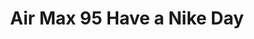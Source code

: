 ---
layout: post
title: "Air Max 95 Have a Nike Day"
img: "https://stockx.imgix.net/Nike-Air-Max-95-Have-a-Nike-Day.png?fit=fill&bg=FFFFFF&w=300&h=214&auto=format,compress&trim=color&q=90&dpr=2&updated_at=1549427721"
release: "Mar | 1"
sec0: "Similar Shoes"
name00: "Kyrie 1 Opening Night" 
url00: "kyrie-1-opening-night"
img00: "Nike-Kyrie-1-Opening-Night.jpg"
name01: "adidas Stan Smith Wings and Horns" 
url01: "adidas-stan-smith-wings-and-horns"
img01: "Adidas-Stan-Smith-Wings-and-Horns.jpg"
name02: "Nike SB Blazer Low Call Me 917 Summit White" 
url02: "nike-sb-blazer-low-call-me-917-summit-white"
img02: "Nike-SB-Blazer-Low-Call-Me-917-Summit-White.png"
name03: "Jordan XXXII Low Gordon St." 
url03: "air-jordan-xxxii-low-gordon-st"
img03: "Air-Jordan-XXXII-Low-Gordon-St.png"
name04: "Puma Suede Pink Dolphin Black" 
url04: "puma-suede-pink-dolphin-black"
img04: "Puma-Suede-Pink-Dolphin-Black.png"

sec2: "Lower Tops"
name20: "adidas Stan Smith Wings and Horns" 
url20: "adidas-stan-smith-wings-and-horns"
img20: "Adidas-Stan-Smith-Wings-and-Horns.jpg"
name21: "Puma Suede Pink Dolphin Black" 
url21: "puma-suede-pink-dolphin-black"
img21: "Puma-Suede-Pink-Dolphin-Black.png"
name22: "Nike SB Bruin Supreme Black" 
url22: "nike-sb-bruin-supreme-black"
img22: "Nike-SB-Bruin-Supreme-Black.png"
name23: "Kobe 8 NSW Mexican Blanket" 
url23: "kobe-8-nsw-mexican-blanket"
img23: "Nike-Kobe-8-NSW-Mexican-Blanket.jpg"
name24: "adidas Ultra Boost EQT Support Pusha T King Push Greyscale" 
url24: "adidas-eqt-support-pusha-t-greyscale"
img24: "Adidas-EQT-Support-Pusha-T-Greyscale.png"

sec3: "Higher Tops"
name30: "Nike Dunk SB High Tauntaun" 
url30: "nike-dunk-sb-high-tauntaun"
img30: "Nike-Dunk-SB-High-Tauntaun.jpg"
name31: "Jordan 10 Retro Cool Grey" 
url31: "air-jordan-10-retro-cool-grey"
img31: "Air-Jordan-10-Retro-Cool-Grey.png"
name32: "Jordan 2 Retro Alternate 87 (GS)" 
url32: "jordan-2-retro-alternate-87-gs"
img32: "Air-Jordan-2-Retro-Alternate-87-GS.jpg"
name33: "Jordan 11 Retro Low IE Cobalt (2015)" 
url33: "jordan-11-retro-low-ie-cobalt-2015"
img33: "Air-Jordan-11-Retro-Low-IE-Cobalt-2015.jpg"
name34: "Jordan 1 Retro Legend Blue" 
url34: "jordan-1-retro-legend-blue"
img34: "Air-Jordan-1-Retro-Legend-Blue.jpg"

sec4: "More Blue"
name40: "Kobe 8+ Supernatural" 
url40: "kobe-8-supernatural"
img40: "Nike-Kobe-8-Supernatural.jpg"
name41: "Puma Suede Pink Dolphin Black" 
url41: "puma-suede-pink-dolphin-black"
img41: "Puma-Suede-Pink-Dolphin-Black.png"
name42: "adidas Stan Smith Wings and Horns" 
url42: "adidas-stan-smith-wings-and-horns"
img42: "Adidas-Stan-Smith-Wings-and-Horns.jpg"
name43: "Vans Slip-On LX Murakami Blue Flower" 
url43: "vans-slip-on-lx-murakami-blue-flower"
img43: "Vans-Slip-On-LX-Murakami-Blue-Flower.jpg"
name44: "Puma Suede Pink Dolphin Blue" 
url44: "puma-suede-pink-dolphin-blue"
img44: "Puma-Suede-Pink-Dolphin-Blue.png"

sec5: "More Red"
name50: "adidas NMD R2 Core Red" 
url50: "adidas-nmd-r2-core-red"
img50: "Adidas-NMD-R2-Core-Red.png"
name51: "Nike Sock Dart Infrared" 
url51: "nike-sock-dart-infrared"
img51: "Nike-Sock-Dart-Infrared.jpg"
name52: "Air Max 1 Ultra Air Max Day Red (2017)" 
url52: "nike-air-max-1-ultra-sport-red-2017"
img52: "Nike-Air-Max-1-Ultra-Sport-Red-2017.jpg"
name53: "Nike SB Stefan Janoski Zoom Laser Orange" 
url53: "nike-sb-stefan-janoski-zoom-laser-orange"
img53: "Nike-SB-Stefan-Janoski-Zoom-Laser-Orange.jpg"
name54: "adidas Stan Smith Pharrell Tennis Orange" 
url54: "adidas-stan-smith-pharrell-tennis-orange"
img54: "Adidas-Stan-Smith-Pharrell-Tennis-Orange.jpg"

sec1: "Matching Streetwear"
name10: "Bape Reflector Shark MA-1 Black" 
url10: "bape-reflector-shark-ma-1-black"
img10: "products/streetwear/Bape-Reflector-Shark-MA-1-Black-2.jpg"
name11: "Supreme Comme des Garcons SHIRT Split Box Logo Hooded Sweatshirt Black" 
url11: "supreme-comme-des-garcons-shirt-split-box-logo-hooded-sweatshirt-black"
img11: "products/streetwear/Supreme-Comme-des-Garcons-SHIRT-Split-Box-Logo-Hooded-Sweatshirt-Black.jpg"
name12: "Supreme Split Old English Hooded Sweatshirt Black" 
url12: "supreme-split-old-english-hooded-sweatshirt-black"
img12: "products/streetwear/Supreme-Split-Old-English-Hooded-Sweatshirt-Black.jpg"
name13: "Kith Treats x Got Milk Got Kith Hoodie Black" 
url13: "kith-treats-x-got-milk-got-kith-hoodie-black"
img13: "products/streetwear/Kith-Treats-x-Got-Milk-Got-Kith-Hoodie-Black.jpg"
name14: "Supreme Studded Hooded Sweatshirt Dark Green" 
url14: "supreme-studded-hooded-sweatshirt-dark-green"
img14: "products/streetwear/Supreme-Studded-Hooded-Sweatshirt-Dark-Green.jpg"

---